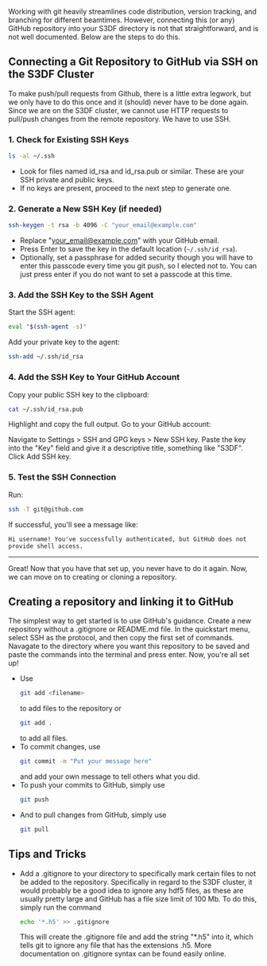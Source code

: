 Working with git heavily streamlines code distribution, version tracking, and branching for different beamtimes. However, connecting this (or any) GitHub repository into your S3DF directory is not that straightforward, and is not well documented. Below are the steps to do this.
## Connecting a Git Repository to GitHub via SSH on the S3DF Cluster
To make push/pull requests from Github, there is a little extra legwork, but we only have to do this once and it (should) never have to be done again. Since we are on the S3DF cluster, we cannot use HTTP requests to pull/push changes from the remote repository. We have to use SSH.
### 1. Check for Existing SSH Keys
```bash
ls -al ~/.ssh
```
- Look for files named id_rsa and id_rsa.pub or similar. These are your SSH private and public keys.
- If no keys are present, proceed to the next step to generate one.
### 2. Generate a New SSH Key (if needed)
```bash
ssh-keygen -t rsa -b 4096 -C "your_email@example.com"
```
- Replace "your_email@example.com" with your GitHub email.
- Press Enter to save the key in the default location (```~/.ssh/id_rsa```).
- Optionally, set a passphrase for added security though you will have to enter this passcode every time you git push, so I elected not to. You can just press enter if you do not want to set a passcode at this time.
### 3. Add the SSH Key to the SSH Agent
Start the SSH agent:
```bash
eval "$(ssh-agent -s)"
```
Add your private key to the agent:
```bash
ssh-add ~/.ssh/id_rsa
```
### 4. Add the SSH Key to Your GitHub Account
Copy your public SSH key to the clipboard:
```bash
cat ~/.ssh/id_rsa.pub
```
Highlight and copy the full output.
Go to your GitHub account:

Navigate to Settings > SSH and GPG keys > New SSH key.
Paste the key into the "Key" field and give it a descriptive title, something like "S3DF".
Click Add SSH key.
### 5. Test the SSH Connection
Run:
```bash
ssh -T git@github.com
```
If successful, you'll see a message like:
```vbnet
Hi username! You've successfully authenticated, but GitHub does not provide shell access.
```
---
Great! Now that you have that set up, you never have to do it again. Now, we can move on to creating or cloning a repository.
## Creating a repository and linking it to GitHub
The simplest way to get started is to use GitHub's guidance. Create a new repository without a .gitignore or README.md file. In the quickstart menu, select SSH as the protocol, and then copy the first set of commands. Navagate to the directory where you want this repository to be saved and paste the commands into the terminal and press enter. Now, you're all set up!
- Use
  ```bash
  git add <filename>
  ```
  to add files to the repository or
  ```bash
  git add .
  ```
  to add all files.
- To commit changes, use
  ```bash
  git commit -m "Put your message here"
  ```
  and add your own message to tell others what you did.
- To push your commits to GitHub, simply use
  ```bash
  git push
  ```
- And to pull changes from GitHub, simply use
  ```bash
  git pull
  ```
## Tips and Tricks
- Add a .gitignore to your directory to specifically mark certain files to not be added to the repository. Specifically in regard to the S3DF cluster, it would probably be a good idea to ignore any hdf5 files, as these are usually pretty large and GitHub has a file size limit of 100 Mb. To do this, simply run the command
  ```bash
  echo '*.h5' >> .gitignore
  ```
  This will create the .gitignore file and add the string "*.h5" into it, which tells git to ignore any file that has the extensions .h5. More documentation on .gitignore syntax can be found easily online.
  
